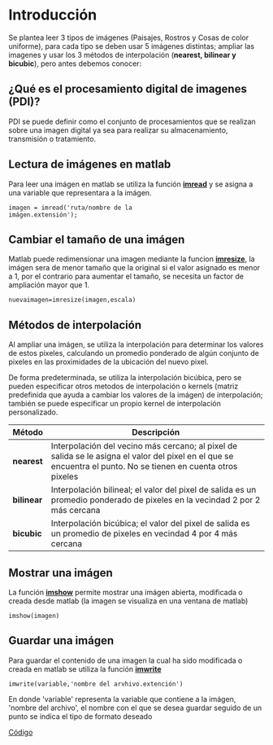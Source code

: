 # Introducción
Se plantea leer 3 tipos de imágenes (Paisajes, Rostros y Cosas de color uniforme), para cada tipo se deben usar 5 imágenes distintas; ampliar las imagenes y usar los 3 métodos de interpolación (**nearest, bilinear y bicubic**), pero antes debemos conocer:

## ¿Qué es el procesamiento digital de imagenes (PDI)?
PDI se puede definir como el conjunto de procesamientos que se realizan sobre una imagen digital ya sea para realizar su almacenamiento, transmisión o tratamiento.

## Lectura de imágenes en matlab
Para leer una imágen en matlab se utiliza la función <a href="https://la.mathworks.com/help/matlab/ref/imread.html"> **imread**</a> y se asigna a una variable que representara a la imágen.

<code>imagen = imread('ruta/nombre de la imágen.extensión');</code>

## Cambiar el tamaño de una imágen
Matlab puede redimensionar una imagen mediante la funcion <a href= "https://la.mathworks.com/help/matlab/ref/imresize.html">**imresize**</a>, la imágen sera de menor tamaño que la original si el valor asignado es menor a 1, por el contrario para aumentar el tamaño, se necesita un factor de ampliación mayor que 1.

<code>nuevaimagen=imresize(imagen,escala)</code>

## Métodos de interpolación
Al ampliar una imágen, se utiliza la interpolación para determinar los valores de estos pixeles, calculando un promedio ponderado de algún conjunto de pixeles en las proximidades de la ubicación del nuevo pixel.

De forma predeterminada, se utiliza la interpolación bicúbica, pero se pueden especificar otros metodos de interpolación o kernels (matriz predefinida que ayuda a cambiar los valores de la imágen) de interpolación; también se puede especificar un propio kernel de interpolación personalizado.

|**Método**|**Descripción**|
|-------------------|-------------------|
**nearest**|Interpolación del vecino más cercano; al pixel de salida se le asigna el valor del pixel en el que se encuentra el punto. No se tienen en cuenta otros pixeles|
|**bilinear**|Interpolación bilineal; el valor del pixel de salida es un promedio ponderado de pixeles en la vecindad 2 por 2 más cercana|
|**bicubic**|Interpolación bicúbica; el valor del pixel de salida es un promedio de pixeles en vecindad 4 por 4 más cercana|

## Mostrar una imágen
La función <a href="https://la.mathworks.com/help/images/ref/imshow.html?searchHighlight=imshow&s_tid=srchtitle_imshow_1">**imshow**</a> permite mostrar una imágen abierta, modificada o creada desde matlab (la imagen se visualiza en una ventana de matlab)

<code>imshow(imagen)</code>

## Guardar una imágen
Para guardar el contenido de una imagen la cual ha sido modificada o creada en matlab se utiliza la función <a href="https://la.mathworks.com/help/matlab/ref/imwrite.html?s_tid=doc_ta">**imwrite**</a>

<code>imwrite(variable,'nombre del arvhivo.extención')</code>

En donde 'variable' representa la variable que contiene a la imágen, 'nombre del archivo', el nombre con el que se desea guardar seguido de un punto se indica el tipo de formato deseado

<a href="https://github.com/ArturoEmmanuelToledoAguado/Metodos-Interpolacion">Código</a>